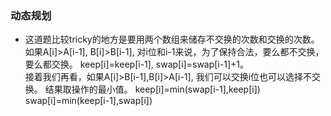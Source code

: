 ### 动态规划
- 这道题比较tricky的地方是要用两个数组来储存不交换的次数和交换的次数。  
如果A[i]>A[i-1], B[i]>B[i-1], 对i位和i-1来说，为了保持合法，要么都不交换，要么都交换。 keep[i]=keep[i-1], swap[i]=swap[i-1]+1。  
接着我们再看，如果A[i]>B[i-1],B[i]>A[i-1], 我们可以交换i位也可以选择不交换。 结果取操作的最小值。 
keep[i]=min(swap[i-1],keep[i])  
swap[i]=min(keep[i-1],swap[i])  